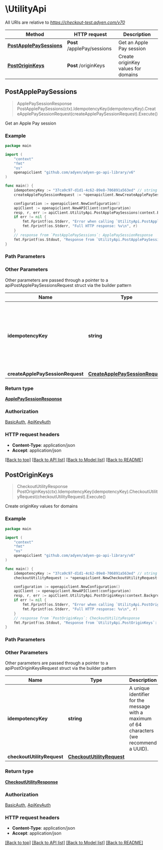 # \UtilityApi

All URIs are relative to *https://checkout-test.adyen.com/v70*

Method | HTTP request | Description
------------- | ------------- | -------------
[**PostApplePaySessions**](UtilityApi.md#PostApplePaySessions) | **Post** /applePay/sessions | Get an Apple Pay session
[**PostOriginKeys**](UtilityApi.md#PostOriginKeys) | **Post** /originKeys | Create originKey values for domains



## PostApplePaySessions

> ApplePaySessionResponse PostApplePaySessions(ctx).IdempotencyKey(idempotencyKey).CreateApplePaySessionRequest(createApplePaySessionRequest).Execute()

Get an Apple Pay session



### Example

```go
package main

import (
    "context"
    "fmt"
    "os"
    openapiclient "github.com/adyen/adyen-go-api-library/v6"
)

func main() {
    idempotencyKey := "37ca9c97-d1d1-4c62-89e8-706891a563ed" // string | A unique identifier for the message with a maximum of 64 characters (we recommend a UUID). (optional)
    createApplePaySessionRequest := *openapiclient.NewCreateApplePaySessionRequest("DisplayName_example", "DomainName_example", "MerchantIdentifier_example") // CreateApplePaySessionRequest |  (optional)

    configuration := openapiclient.NewConfiguration()
    apiClient := openapiclient.NewAPIClient(configuration)
    resp, r, err := apiClient.UtilityApi.PostApplePaySessions(context.Background()).IdempotencyKey(idempotencyKey).CreateApplePaySessionRequest(createApplePaySessionRequest).Execute()
    if err != nil {
        fmt.Fprintf(os.Stderr, "Error when calling `UtilityApi.PostApplePaySessions``: %v\n", err)
        fmt.Fprintf(os.Stderr, "Full HTTP response: %v\n", r)
    }
    // response from `PostApplePaySessions`: ApplePaySessionResponse
    fmt.Fprintf(os.Stdout, "Response from `UtilityApi.PostApplePaySessions`: %v\n", resp)
}
```

### Path Parameters



### Other Parameters

Other parameters are passed through a pointer to a apiPostApplePaySessionsRequest struct via the builder pattern


Name | Type | Description  | Notes
------------- | ------------- | ------------- | -------------
 **idempotencyKey** | **string** | A unique identifier for the message with a maximum of 64 characters (we recommend a UUID). | 
 **createApplePaySessionRequest** | [**CreateApplePaySessionRequest**](CreateApplePaySessionRequest.md) |  | 

### Return type

[**ApplePaySessionResponse**](ApplePaySessionResponse.md)

### Authorization

[BasicAuth](../README.md#BasicAuth), [ApiKeyAuth](../README.md#ApiKeyAuth)

### HTTP request headers

- **Content-Type**: application/json
- **Accept**: application/json

[[Back to top]](#) [[Back to API list]](../README.md#documentation-for-api-endpoints)
[[Back to Model list]](../README.md#documentation-for-models)
[[Back to README]](../README.md)


## PostOriginKeys

> CheckoutUtilityResponse PostOriginKeys(ctx).IdempotencyKey(idempotencyKey).CheckoutUtilityRequest(checkoutUtilityRequest).Execute()

Create originKey values for domains



### Example

```go
package main

import (
    "context"
    "fmt"
    "os"
    openapiclient "github.com/adyen/adyen-go-api-library/v6"
)

func main() {
    idempotencyKey := "37ca9c97-d1d1-4c62-89e8-706891a563ed" // string | A unique identifier for the message with a maximum of 64 characters (we recommend a UUID). (optional)
    checkoutUtilityRequest := *openapiclient.NewCheckoutUtilityRequest([]string{"OriginDomains_example"}) // CheckoutUtilityRequest |  (optional)

    configuration := openapiclient.NewConfiguration()
    apiClient := openapiclient.NewAPIClient(configuration)
    resp, r, err := apiClient.UtilityApi.PostOriginKeys(context.Background()).IdempotencyKey(idempotencyKey).CheckoutUtilityRequest(checkoutUtilityRequest).Execute()
    if err != nil {
        fmt.Fprintf(os.Stderr, "Error when calling `UtilityApi.PostOriginKeys``: %v\n", err)
        fmt.Fprintf(os.Stderr, "Full HTTP response: %v\n", r)
    }
    // response from `PostOriginKeys`: CheckoutUtilityResponse
    fmt.Fprintf(os.Stdout, "Response from `UtilityApi.PostOriginKeys`: %v\n", resp)
}
```

### Path Parameters



### Other Parameters

Other parameters are passed through a pointer to a apiPostOriginKeysRequest struct via the builder pattern


Name | Type | Description  | Notes
------------- | ------------- | ------------- | -------------
 **idempotencyKey** | **string** | A unique identifier for the message with a maximum of 64 characters (we recommend a UUID). | 
 **checkoutUtilityRequest** | [**CheckoutUtilityRequest**](CheckoutUtilityRequest.md) |  | 

### Return type

[**CheckoutUtilityResponse**](CheckoutUtilityResponse.md)

### Authorization

[BasicAuth](../README.md#BasicAuth), [ApiKeyAuth](../README.md#ApiKeyAuth)

### HTTP request headers

- **Content-Type**: application/json
- **Accept**: application/json

[[Back to top]](#) [[Back to API list]](../README.md#documentation-for-api-endpoints)
[[Back to Model list]](../README.md#documentation-for-models)
[[Back to README]](../README.md)

